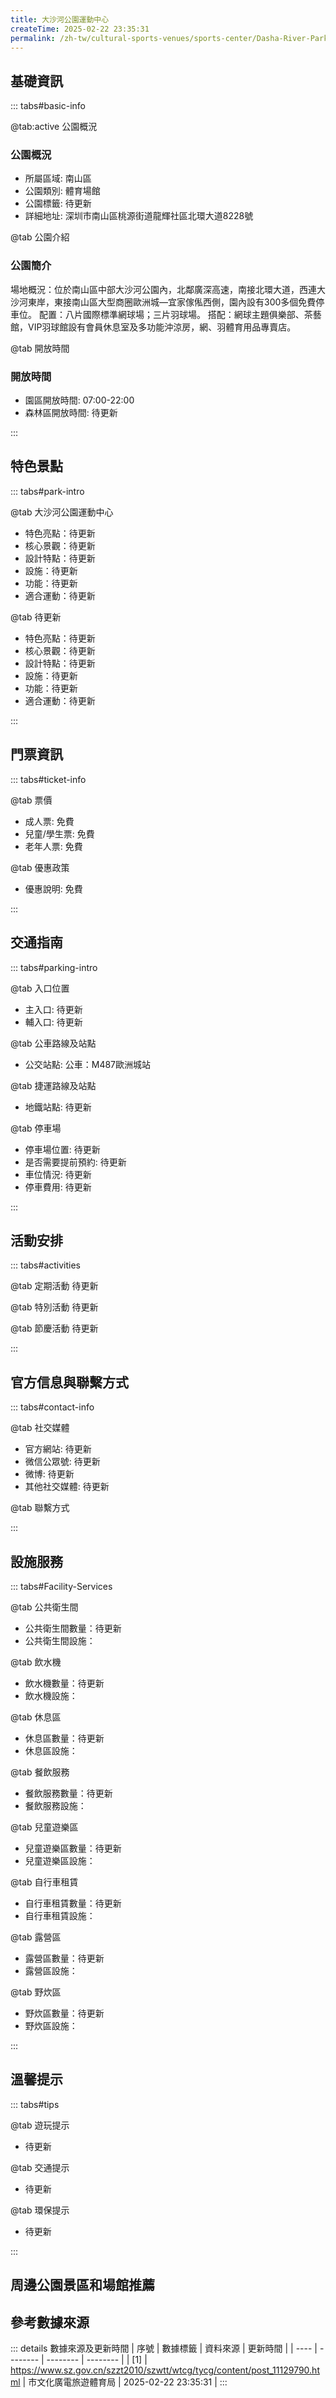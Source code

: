 ```yaml
---
title: 大沙河公園運動中心
createTime: 2025-02-22 23:35:31
permalink: /zh-tw/cultural-sports-venues/sports-center/Dasha-River-Park-Sports-Center/
---
```



<script setup>
import ImageSwiper from '/.vuepress/theme/components/ImageSwiper.vue'
// 轮播图数据
const swiperItems = [
    {
                link: 'https://www.sz.gov.cn/img/4/4098/4098060/11129790.png',
                title: '大沙河公園運動中心',
                description: '場地概況：位於南山區中部大沙河公園內，北鄰廣深高速，南接北環大道，西連大沙河東岸，東接南山區大型商圈歐洲城—宜家傢俬西側，園內設有300多個免費停車位。 配置：八片國際標準網球場；三片羽球場。 搭配：...',
                author: '市文化廣電旅遊體育局',
                date: '2025/02/23'
                },
  {
                link: 'https://www.sz.gov.cn/img/4/4098/4098060/11129790.png',
                title: '大沙河公園運動中心',
                description: '場地概況：位於南山區中部大沙河公園內，北鄰廣深高速，南接北環大道，西連大沙河東岸，東接南山區大型商圈歐洲城—宜家傢俬西側，園內設有300多個免費停車位。 配置：八片國際標準網球場；三片羽球場。 搭配：...',
                author: '市文化廣電旅遊體育局',
                date: '2025/02/23'
                }
]
// 配置项
const swiperConfig = {
  height: 500,
  showInfo: true
}
</script>
<!-- 轮播图组件 -->
<ImageSwiper :items="swiperItems" :config="swiperConfig" />



## 基礎資訊

::: tabs#basic-info

@tab:active 公園概況
### 公園概況
- 所屬區域: 南山區
- 公園類別: 體育場館
- 公園標籤: 待更新
- 詳細地址: 深圳市南山區桃源街道龍輝社區北環大道8228號

@tab 公園介紹
### 公園簡介
場地概況：位於南山區中部大沙河公園內，北鄰廣深高速，南接北環大道，西連大沙河東岸，東接南山區大型商圈歐洲城—宜家傢俬西側，園內設有300多個免費停車位。 配置：八片國際標準網球場；三片羽球場。 搭配：網球主題俱樂部、茶藝館，VIP羽球館設有會員休息室及多功能沖涼房，網、羽體育用品專賣店。

@tab 開放時間
### 開放時間
- 園區開放時間: 07:00-22:00
- 森林區開放時間: 待更新

:::

## 特色景點

::: tabs#park-intro

@tab 大沙河公園運動中心
<ImageCard
image="https://www.sz.gov.cn/img/4/4098/4098060/11129790.png"
    title="大沙河公園運動中心"
    description="場地概況：位於南山區中部大沙河公園內，北鄰廣深高速，南接北環大道，西連大沙河東岸，東接南山區大型商圈歐洲城—宜家傢俬西側，園內設有300多個免費停車位。 配置：八片國際標準網球場；三片羽球場。 搭配：網球主題俱樂部、茶藝館，VIP羽球館設有會員休息室及多功能沖涼房，網、羽體育用品專賣店。"
    date=""
    author="市文化廣電旅遊體育局"
/>


- 特色亮點：待更新
- 核心景觀：待更新
- 設計特點：待更新
- 設施：待更新
- 功能：待更新
- 適合運動：待更新

@tab 待更新
<ImageCard
image="https://www.sz.gov.cn/img/4/4098/4098060/11129790.png"
    title="大沙河公園運動中心"
    description="場地概況：位於南山區中部大沙河公園內，北鄰廣深高速，南接北環大道，西連大沙河東岸，東接南山區大型商圈歐洲城—宜家傢俬西側，園內設有300多個免費停車位。 配置：八片國際標準網球場；三片羽球場。 搭配：網球主題俱樂部、茶藝館，VIP羽球館設有會員休息室及多功能沖涼房，網、羽體育用品專賣店。"
    date=""
    author="市文化廣電旅遊體育局"
/>


- 特色亮點：待更新
- 核心景觀：待更新
- 設計特點：待更新
- 設施：待更新
- 功能：待更新
- 適合運動：待更新

:::

## 門票資訊

::: tabs#ticket-info

@tab 票價
- 成人票: 免費
- 兒童/學生票: 免費
- 老年人票: 免費

@tab 優惠政策
- 優惠說明: 免費

:::

## 交通指南

::: tabs#parking-intro

@tab 入口位置
- 主入口: 待更新
- 輔入口: 待更新

@tab 公車路線及站點
- 公交站點: 公車：M487歐洲城站

@tab 捷運路線及站點
- 地鐵站點: 待更新

@tab 停車場
- 停車場位置: 待更新
- 是否需要提前預約: 待更新
- 車位情況: 待更新
- 停車費用: 待更新

:::

## 活動安排

::: tabs#activities

@tab 定期活動
待更新

@tab 特別活動
待更新

@tab 節慶活動
待更新

:::

## 官方信息與聯繫方式

::: tabs#contact-info

@tab 社交媒體
- 官方網站: 待更新
- 微信公眾號: 待更新
- 微博: 待更新
- 其他社交媒體: 待更新

@tab 聯繫方式

:::

## 設施服務

::: tabs#Facility-Services

@tab 公共衛生間
- 公共衛生間數量：待更新
- 公共衛生間設施：

@tab 飲水機
- 飲水機數量：待更新
- 飲水機設施：

@tab 休息區
- 休息區數量：待更新
- 休息區設施：

@tab 餐飲服務
- 餐飲服務數量：待更新
- 餐飲服務設施：

@tab 兒童遊樂區
- 兒童遊樂區數量：待更新
- 兒童遊樂區設施：

@tab 自行車租賃
- 自行車租賃數量：待更新
- 自行車租賃設施：

@tab 露營區
- 露營區數量：待更新
- 露營區設施：

@tab 野炊區
- 野炊區數量：待更新
- 野炊區設施：

:::

## 溫馨提示

::: tabs#tips

@tab 遊玩提示
- 待更新

@tab 交通提示
- 待更新

@tab 環保提示
- 待更新

:::

## 周邊公園景區和場館推薦

<CardGrid>
  <ImageCard
        image="https://www.sz.gov.cn/img/4/4097/4097988/11129527.png"
        title="深圳灣運動訓練基地"
        description="基地共建有30片運動場地，其中包括20片網球場(涵蓋了硬地、草地和紅土) 2片7人制的足球場、6片籃球場、2片沙灘排球場等，將成為南山這座CBD中心區的極具代表性健身場所，是深圳市民休閒鍛煉的又一個選擇。"
        href="/zh-tw/cultural-sports-venues/sports-center/Shenzhen-Bay-Sports-Training-Base/"
        author="待更新"
        date="2025/01/02"
      />
      <ImageCard
        image="https://www.sz.gov.cn/img/4/4097/4097988/11129527.png"
        title="深圳灣運動訓練基地"
        description="基地共建有30片運動場地，其中包括20片網球場(涵蓋了硬地、草地和紅土) 2片7人制的足球場、6片籃球場、2片沙灘排球場等，將成為南山這座CBD中心區的極具代表性健身場所，是深圳市民休閒鍛煉的又一個選擇。"
        href="/zh-tw/cultural-sports-venues/sports-center/Shenzhen-Bay-Sports-Training-Base/"
        author="待更新"
        date="2025/01/02"
      />
    </CardGrid>


## 參考數據來源

::: details 數據來源及更新時間
| 序號 | 數據標籤 | 資料來源 | 更新時間 |
| ---- | -------- | -------- | -------- |
| [1] | https://www.sz.gov.cn/szzt2010/szwtt/wtcg/tycg/content/post_11129790.html | 市文化廣電旅遊體育局 | 2025-02-22 23:35:31 |
:::


